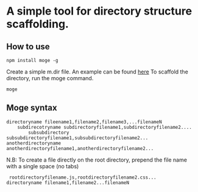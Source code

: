 # A simple tool for directory structure scaffolding. 

## How to use

```
npm install moge -g
```

Create a simple m.dir file. An example can be found [here](https://github.com/4y0/moge/tree/master/examples/m.dir)
To scaffold the directory, run the moge command.

```
moge
```

## Moge syntax
```
directoryname fileename1,filename2,filename3,...filenameN
	subdirecotryname subdirectoryfilename1,subdirectoryfilename2....
		subsubdirectory subsubdirectoryfilename1,subsubdirectoryfilename2...
anotherdirectoryname anotherdirectoryfilename1,anotherdirectoryfilename2...
```

N.B: To create a file directly on the root directory, prepend the file name with a single space (no tabs)

```
 rootdirectoryfilename.js,rootdirectoryfilename2.css...
directoryname filename1,filename2...filenameN
```
